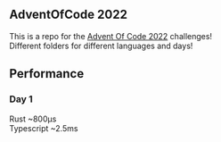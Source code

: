 ## AdventOfCode 2022
This is a repo for the [Advent Of Code 2022](https://adventofcode.com/2022) challenges! <br>
Different folders for different languages and days!

## Performance
### Day 1
Rust ~800µs <br>
Typescript ~2.5ms
